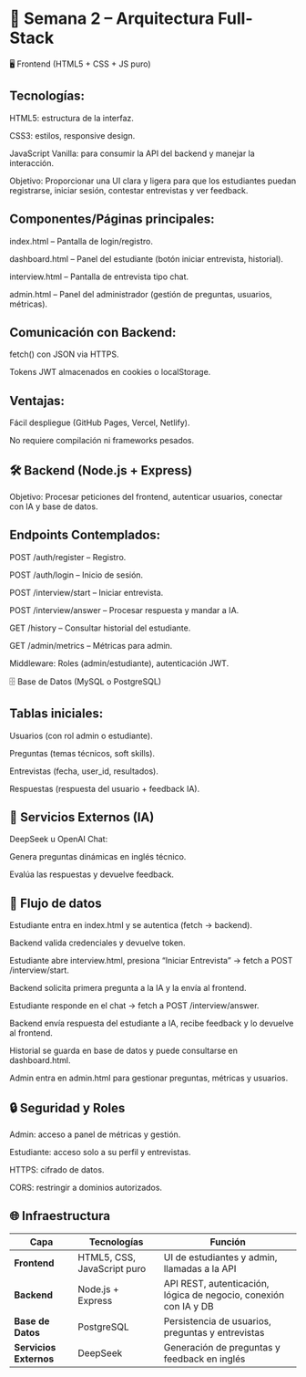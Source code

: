# 📝 Semana 2 – Arquitectura Full-Stack
🖥️ Frontend (HTML5 + CSS + JS puro)

## Tecnologías:

HTML5: estructura de la interfaz.

CSS3: estilos, responsive design.

JavaScript Vanilla: para consumir la API del backend y manejar la interacción.

Objetivo: Proporcionar una UI clara y ligera para que los estudiantes puedan registrarse, iniciar sesión, contestar entrevistas y ver feedback.

## Componentes/Páginas principales:

index.html – Pantalla de login/registro.

dashboard.html – Panel del estudiante (botón iniciar entrevista, historial).

interview.html – Pantalla de entrevista tipo chat.

admin.html – Panel del administrador (gestión de preguntas, usuarios, métricas).

## Comunicación con Backend:

fetch() con JSON via HTTPS.

Tokens JWT almacenados en cookies o localStorage.

## Ventajas:

Fácil despliegue (GitHub Pages, Vercel, Netlify).

No requiere compilación ni frameworks pesados.

## 🛠️ Backend (Node.js + Express)

Objetivo: Procesar peticiones del frontend, autenticar usuarios, conectar con IA y base de datos.

## Endpoints Contemplados:

POST /auth/register – Registro.

POST /auth/login – Inicio de sesión.

POST /interview/start – Iniciar entrevista.

POST /interview/answer – Procesar respuesta y mandar a IA.

GET /history – Consultar historial del estudiante.

GET /admin/metrics – Métricas para admin.

Middleware: Roles (admin/estudiante), autenticación JWT.

🗄️ Base de Datos (MySQL o PostgreSQL)

## Tablas iniciales:

Usuarios (con rol admin o estudiante).

Preguntas (temas técnicos, soft skills).

Entrevistas (fecha, user_id, resultados).

Respuestas (respuesta del usuario + feedback IA).

## 🤖 Servicios Externos (IA)

DeepSeek u OpenAI Chat:

Genera preguntas dinámicas en inglés técnico.

Evalúa las respuestas y devuelve feedback.

## 🔄 Flujo de datos

Estudiante entra en index.html y se autentica (fetch → backend).

Backend valida credenciales y devuelve token.

Estudiante abre interview.html, presiona “Iniciar Entrevista” → fetch a POST /interview/start.

Backend solicita primera pregunta a la IA y la envía al frontend.

Estudiante responde en el chat → fetch a POST /interview/answer.

Backend envía respuesta del estudiante a IA, recibe feedback y lo devuelve al frontend.

Historial se guarda en base de datos y puede consultarse en dashboard.html.

Admin entra en admin.html para gestionar preguntas, métricas y usuarios.

## 🔒 Seguridad y Roles

Admin: acceso a panel de métricas y gestión.

Estudiante: acceso solo a su perfil y entrevistas.

HTTPS: cifrado de datos.

CORS: restringir a dominios autorizados.

## 🌐 Infraestructura 

| Capa               | Tecnologías                  | Función                                                              |
|--------------------|------------------------------|----------------------------------------------------------------------|
| **Frontend** | HTML5, CSS, JavaScript puro | UI de estudiantes y admin, llamadas a la API                         |
| **Backend** | Node.js + Express            | API REST, autenticación, lógica de negocio, conexión con IA y DB       |
| **Base de Datos** | PostgreSQL           | Persistencia de usuarios, preguntas y entrevistas                    |
| **Servicios Externos** | DeepSeek            | Generación de preguntas y feedback en inglés                         |
